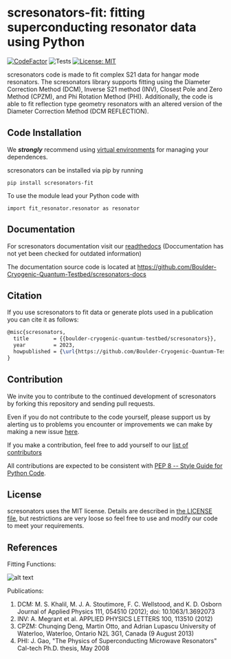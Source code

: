 scresonators-fit: fitting superconducting resonator data using Python
===========================================

[![CodeFactor](https://www.codefactor.io/repository/github/boulder-cryogenic-quantum-testbed/scresonators/badge/master)](https://www.codefactor.io/repository/github/boulder-cryogenic-quantum-testbed/scresonators/overview/master)
![Tests](https://github.com/boulder-cryogenic-quantum-testbed/scresonators/actions/workflows/tests.yml/badge.svg)
[![License: MIT](https://img.shields.io/badge/License-MIT-yellow.svg)](https://opensource.org/licenses/MIT)

scresonators code is made to fit complex S21 data for hangar mode resonators. The scresonators library supports fitting using the Diameter Correction Method (DCM), Inverse S21 method (INV), Closest Pole and Zero Method (CPZM), and Phi Rotation Method (PHI). Additionally, the code is able to fit reflection type geometry resonators with an altered version of the Diameter Correction Method (DCM REFLECTION).



Code Installation
-------------------------

We ***strongly*** recommend using [virtual environments](https://packaging.python.org/guides/installing-using-pip-and-virtual-environments/) for managing your dependences.

scresonators can be installed via pip by running
```
pip install scresonators-fit
```
To use the module lead your Python code with
```
import fit_resonator.resonator as resonator
```


Documentation
-------------

For scresonators documentation visit our [readthedocs](https://boulder-cryogenic-quantum-testbed.github.io/scresonators-docs/) (Doccumentation has not yet been checked for outdated information)

The documentation source code is located at https://github.com/Boulder-Cryogenic-Quantum-Testbed/scresonators-docs



Citation
--------
If you use scresonators to fit data or generate plots used in a publication you can cite it as follows:

```latex
@misc{scresonators,
  title        = {{boulder-cryogenic-quantum-testbed/scresonators}},
  year         = 2023,
  howpublished = {\url{https://github.com/Boulder-Cryogenic-Quantum-Testbed/scresonators}}
}
```



Contribution
----------
We invite you to contribute to the continued development of scresonators by forking this repository and sending pull requests.

Even if you do not contribute to the code yourself, please support us by alerting us to problems you encounter or improvements we can make by making a new issue [here](https://github.com/Boulder-Cryogenic-Quantum-Testbed/scresonators/issues).


If you make a contribution, feel free to add yourself to our [list of contributors](https://github.com/Boulder-Cryogenic-Quantum-Testbed/scresonators/blob/master/contrib/HELLO.md)

All contributions are expected to be consistent with [PEP 8 -- Style Guide for Python Code](https://www.python.org/dev/peps/pep-0008/).



License
-------
scresonators uses the MIT license. Details are described in [the LICENSE file](https://github.com/Boulder-Cryogenic-Quantum-Testbed/scresonators/blob/master/LICENSE), but restrictions are very loose so feel free to use and modify our code to meet your requirements.



References
-------
Fitting Functions:

![alt text](https://raw.githubusercontent.com/Boulder-Cryogenic-Quantum-Testbed/measurement/master/fit_resonator/Resources/Fit_Equations.PNG)

Publications:
1. DCM: M. S. Khalil, M. J. A. Stoutimore, F. C. Wellstood, and K. D. Osborn    Journal of Applied Physics 111, 054510 (2012); doi: 10.1063/1.3692073
2. INV: A. Megrant et al.     APPLIED PHYSICS LETTERS 100, 113510 (2012)
3. CPZM: Chunqing Deng, Martin Otto, and Adrian Lupascu University of Waterloo, Waterloo, Ontario N2L 3G1, Canada (9 August 2013)
4. PHI: J. Gao, "The Physics of Superconducting Microwave Resonators" Cal-tech Ph.D. thesis, May 2008
